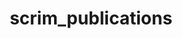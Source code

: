 ---
title: scrim_publications
publications: [{
    "url": "http://www.geosociety.org/gsatoday/archive/19/12/abstract/i1052-5173-19-12-4.htm",
    "doi": "10.1130/GSATG72A.1",
    "month": "12",
    "year": "2009",
    "published": {
        "month": "12",
        "year": "2009"
    },
    "booktitle": "GSA Today",
    "title": "Enigmatic boulder trains, supraglacial rock avalanches, and the origin of “Darwin's boulders,” Tierra del Fuego",
    "pages": "4-10",
    "author-formatted": "Evenson E",
    "author": [
        {
            "initials": "E",
            "first": "Edward",
            "formatted": "Evenson E",
            "last": "Evenson"
        },
        {
            "initials": "P",
            "first": "Patrick",
            "formatted": "Burkhart P",
            "last": "Burkhart"
        },
        {
            "initials": "J",
            "first": "John",
            "formatted": "Gosse J",
            "last": "Gosse"
        },
        {
            "initials": "G",
            "first": "Gregory",
            "formatted": "Baker G",
            "last": "Baker"
        },
        {
            "initials": "D",
            "first": "Dan",
            "formatted": "Jackofsky D",
            "last": "Jackofsky"
        },
        {
            "initials": "A",
            "first": "Andres",
            "formatted": "Meglioli A",
            "last": "Meglioli"
        },
        {
            "initials": "I",
            "first": "Ian",
            "formatted": "Dalziel I",
            "last": "Dalziel"
        },
        {
            "initials": "S",
            "first": "Stefan",
            "formatted": "Kraus S",
            "last": "Kraus"
        },
        {
            "initials": "R",
            "first": "Richard",
            "formatted": "Alley R",
            "last": "Alley"
        },
        {
            "initials": "C",
            "first": "Claudio",
            "formatted": "Berti C",
            "last": "Berti"
        }
    ],
    "issn": "1052-5173",
    "citedByLink": "http://scholar.google.com/scholar?hl=en&lr=&num=30&cites=http://dx.doi.org/10.1130/GSATG72A.1",
    "pubtype": "BOOK_CHAPTER",
    "citekey": "Evenson2009-qy",
    "labelsNamed": [
        "clima_publications"
    ]
},
{
    "issue": "7549",
    "url": "http://dx.doi.org/10.1038/nature14401",
    "doi": "10.1038/nature14401",
    "month": "4",
    "day": "30",
    "year": "2008",
    "published": {
        "month": "4",
        "day": "30",
        "year": "2008"
    },
    "issn_alt": "1476-4687",
    "title": "Precise interpolar phasing of abrupt climate change during the last ice age",
    "abstract": "The last glacial period exhibited abrupt Dansgaard-Oeschger climatic oscillations, evidence of which is preserved in a variety of Northern Hemisphere palaeoclimate archives. Ice cores show that Antarctica cooled during the warm phases of the Greenland Dansgaard-Oeschger cycle and vice versa, suggesting an interhemispheric redistribution of heat through a mechanism called the bipolar seesaw. Variations in the Atlantic meridional overturning circulation (AMOC) strength are thought to have been important, but much uncertainty remains regarding the dynamics and trigger of these abrupt events. Key information is contained in the relative phasing of hemispheric climate variations, yet the large, poorly constrained difference between gas age and ice age and the relatively low resolution of methane records from Antarctic ice cores have so far precluded methane-based synchronization at the required sub-centennial precision. Here we use a recently drilled high-accumulation Antarctic ice core to show that, on average, abrupt Greenland warming leads the corresponding Antarctic cooling onset by 218 ± 92 years (2σ) for Dansgaard-Oeschger events, including the Bølling event; Greenland cooling leads the corresponding onset of Antarctic warming by 208 ± 96 years. Our results demonstrate a north-to-south directionality of the abrupt climatic signal, which is propagated to the Southern Hemisphere high latitudes by oceanic rather than atmospheric processes. The similar interpolar phasing of warming and cooling transitions suggests that the transfer time of the climatic signal is independent of the AMOC background state. Our findings confirm a central role for ocean circulation in the bipolar seesaw and provide clear criteria for assessing hypotheses and model simulations of Dansgaard-Oeschger dynamics.",
    "pages": "661-665",
    "journalfull": "Nature",
    "issn": "0028-0836",
    "author-formatted": "WAIS Divide Project Members (R.B. Alley is one of 78 authors)",
    "author": [
        {
            "formatted": "WAIS Divide Project Members (R.B. Alley is one of 78 authors)",
            "bak": "{WAIS Divide Project Members (R.B. Alley is one of 78 authors)}",
            "collective": "WAIS Divide Project Members (R.B. Alley is one of 78 authors)"
        }
    ],
    "citedByLink": "http://scholar.google.com/scholar?hl=en&lr=&num=30&cites=http://dx.doi.org/10.1038/nature14401",
    "kind": "Research Article",
    "pubtype": "ARTICLE",
    "journal": "Nature",
    "citekey": "WAIS_Divide_Project_Members_RB_Alley_is_one_of_78_authors2015-yk",
    "language": "en",
    "volume": "520",
    "labelsNamed": [
        "clima_publications"
    ]
},
{
    "issue": "227",
    "url": "http://dx.doi.org/10.3189/2015jog14j237",
    "doi": "10.3189/2015jog14j237",
    "year": "2015",
    "published": {
        "year": "2015"
    },
    "title": "Differentiating bubble-free layers from melt layers in ice cores using noble gases",
    "pages": "585-594",
    "journalfull": "Journal of Glaciology",
    "author-formatted": "Orsi AJ",
    "author": [
        {
            "initials": "AJ",
            "first": "Anais J",
            "bak": "Anais J. Orsi",
            "formatted": "Orsi AJ",
            "last": "Orsi"
        },
        {
            "initials": "K",
            "first": "Kawamura",
            "bak": "Kenji Kawamura",
            "formatted": "Kenji K",
            "last": "Kenji"
        },
        {
            "initials": "JM",
            "first": "John M",
            "bak": "John M. Fegyveresi",
            "formatted": "Fegyveresi JM",
            "last": "Fegyveresi"
        },
        {
            "initials": "MA",
            "first": "Melissa A",
            "bak": "Melissa A. Headly",
            "formatted": "Headly MA",
            "last": "Headly"
        },
        {
            "initials": "RB",
            "first": "Richard B",
            "bak": "Richard B. Alley",
            "formatted": "Alley RB",
            "last": "Alley"
        },
        {
            "initials": "JP",
            "first": "Jeffrey P",
            "bak": "Jeffrey P. Severinghaus",
            "formatted": "Severinghaus JP",
            "last": "Severinghaus"
        }
    ],
    "issn": "0022-1430",
    "citedByLink": "http://scholar.google.com/scholar?hl=en&lr=&num=30&cites=http://dx.doi.org/10.3189/2015jog14j237",
    "pubtype": "ARTICLE",
    "citekey": "Orsi2015-ix",
    "journal": "Journal of Glaciology",
    "volume": "61",
    "labelsNamed": [
        "clima_publications"
    ]
},
{
    "issue": "6",
    "url": "http://doi.wiley.com/10.1002/2014JD022766",
    "doi": "10.1002/2014JD022766",
    "month": "3",
    "day": "27",
    "year": "2015",
    "published": {
        "month": "3",
        "day": "27",
        "year": "2015"
    },
    "title": "Observing and modeling the influence of layering on bubble trapping in polar firn",
    "pages": "2558-2574",
    "journalfull": "Journal of Geophysical Research, D: Atmospheres",
    "author-formatted": "Mitchell LE",
    "author": [
        {
            "initials": "LE",
            "first": "Logan E",
            "formatted": "Mitchell LE",
            "last": "Mitchell"
        },
        {
            "initials": "C",
            "first": "Christo",
            "formatted": "Buizert C",
            "last": "Buizert"
        },
        {
            "initials": "EJ",
            "first": "Edward J",
            "formatted": "Brook EJ",
            "last": "Brook"
        },
        {
            "initials": "DJ",
            "first": "Daniel J",
            "formatted": "Breton DJ",
            "last": "Breton"
        },
        {
            "initials": "J",
            "first": "John",
            "formatted": "Fegyveresi J",
            "last": "Fegyveresi"
        },
        {
            "initials": "D",
            "first": "Daniel",
            "formatted": "Baggenstos D",
            "last": "Baggenstos"
        },
        {
            "initials": "A",
            "first": "Anais",
            "formatted": "Orsi A",
            "last": "Orsi"
        },
        {
            "initials": "J",
            "first": "Jeffrey",
            "formatted": "Severinghaus J",
            "last": "Severinghaus"
        },
        {
            "initials": "RB",
            "first": "Richard B",
            "formatted": "Alley RB",
            "last": "Alley"
        },
        {
            "initials": "M",
            "first": "Mary",
            "formatted": "Albert M",
            "last": "Albert"
        },
        {
            "initials": "RH",
            "first": "Rachael H",
            "formatted": "Rhodes RH",
            "last": "Rhodes"
        },
        {
            "initials": "JR",
            "first": "Joseph R",
            "formatted": "McConnell JR",
            "last": "McConnell"
        },
        {
            "initials": "M",
            "first": "Michael",
            "formatted": "Sigl M",
            "last": "Sigl"
        },
        {
            "initials": "O",
            "first": "Olivia",
            "formatted": "Maselli O",
            "last": "Maselli"
        },
        {
            "initials": "S",
            "first": "Stephanie",
            "formatted": "Gregory S",
            "last": "Gregory"
        },
        {
            "initials": "J",
            "first": "Jinho",
            "formatted": "Ahn J",
            "last": "Ahn"
        }
    ],
    "issn": "2169-897X",
    "citedByLink": "http://scholar.google.com/scholar?hl=en&lr=&num=30&cites=http://dx.doi.org/10.1002/2014JD022766",
    "pubtype": "ARTICLE",
    "journal": "Journal of Geophysical Research, D: Atmospheres",
    "citekey": "Mitchell2015-sz",
    "volume": "120",
    "labelsNamed": [
        "clima_publications"
    ]
},
{
    "keywords": "Antarctica; sub-ice-shelf bathymetry; subglacial geology",
    "url": "http://www.sciencedirect.com/science/article/pii/S0012821X1500672X",
    "doi": "10.1016/j.epsl.2015.10.037",
    "month": "1",
    "day": "1",
    "year": "2016",
    "published": {
        "month": "1",
        "day": "1",
        "year": "2016"
    },
    "abstract": "Abstract Pine Island Glacier (PIG) in the Amundsen Sea sector of the West Antarctic Ice Sheet (WAIS) is losing mass and contributing to global sea-level rise at an accelerating rate. Although recent observations and modeling have identified the incursion of relatively warm Circumpolar Deep Water (CDW) beneath the PIG ice shelf (PIGIS) as the main driver of this ice-mass loss, the lack of precise bathymetry limits furthering our understanding of the ice–ocean interactions and improving the accuracy of modeling. Here we present updated bathymetry and sediment distribution beneath the PIGIS, modeled by the inversion of aerogravity data with constraints from active-source seismic data, observations from an autonomous underwater vehicle, and the regional gravity-anomaly field derived from satellite gravity observations. Modeled bathymetry shows a submarine ridge beneath the middle of PIGIS that rises ∼350 to 400 m above the surrounding sea floor, with a minimum water-column thickness of ∼200 m above it. This submarine ridge continues across the whole width of the 45-km wide ice shelf, with no deep troughs crossing it, confirming the general features of the previously predicted sub-ice-shelf ocean circulation. However, the relatively low resolution of the aerogravity data and limitations in our inversion method leave a possibility that there is an undetected, few-kilometers-wide or narrower trough that may alter the predicted sub-ice-shelf ocean circulation. Modeled sediment distribution indicates a sedimentary basin of up to ∼800 m thick near the current grounding zone of the main PIG trunk and extending farther inland, and a region seaward of the submarine ridge where sediments are thin or absent with exposed crystalline basement that extends seaward into Pine Island Bay. Therefore, the submarine ridge marks the transition from a thick sedimentary basin providing a smooth interface over which ice could flow easily by sliding or sediment deformation, to a region with no to little sediments and instead a rough interface over which ice flows mainly by deformation. We hypothesize that the post-Last Glacial Maximum retreat of PIG stabilized at this location because of the spatial transition in basal conditions. This in turn supports the hypothesis that the recent retreat of PIG was strongly forced, probably by changes in ocean circulation, rather than occurring because of ongoing response to the end of the ice age or other changes inland of or beneath PIG.",
    "title": "Subglacial bathymetry and sediment distribution beneath Pine Island Glacier ice shelf modeled using aerogravity and in situ geophysical data: New results",
    "pages": "63-75",
    "journalfull": "Earth and planetary science letters",
    "author-formatted": "Muto A",
    "author": [
        {
            "initials": "A",
            "first": "Atsuhiro",
            "formatted": "Muto A",
            "bak": "Muto, Atsuhiro",
            "last": "Muto"
        },
        {
            "initials": "LE",
            "first": "Leo E",
            "formatted": "Peters LE",
            "bak": "Peters, Leo E.",
            "last": "Peters"
        },
        {
            "initials": "K",
            "first": "Karsten",
            "formatted": "Gohl K",
            "bak": "Gohl, Karsten",
            "last": "Gohl"
        },
        {
            "initials": "I",
            "first": "Ingo",
            "formatted": "Sasgen I",
            "bak": "Sasgen, Ingo",
            "last": "Sasgen"
        },
        {
            "initials": "RB",
            "first": "Richard B",
            "formatted": "Alley RB",
            "bak": "Alley, Richard B.",
            "last": "Alley"
        },
        {
            "initials": "S",
            "first": "Sridhar",
            "formatted": "Anandakrishnan S",
            "bak": "Anandakrishnan, Sridhar",
            "last": "Anandakrishnan"
        },
        {
            "initials": "KL",
            "first": "Kiya L",
            "formatted": "Riverman KL",
            "bak": "Riverman, Kiya L.",
            "last": "Riverman"
        }
    ],
    "issn": "0012-821X",
    "citedByLink": "http://scholar.google.com/scholar?hl=en&lr=&num=30&cites=http://dx.doi.org/10.1016/j.epsl.2015.10.037",
    "pubtype": "ARTICLE",
    "journal": "Earth and planetary science letters",
    "citekey": "Muto2016-ri",
    "volume": "433",
    "labelsNamed": [
        "clima_publications"
    ]
}]
---